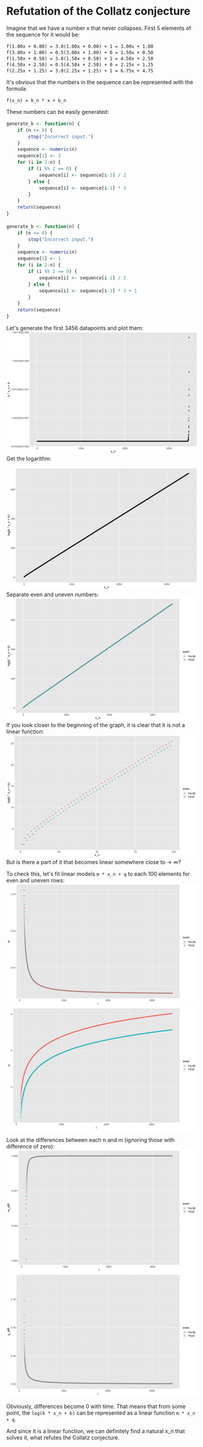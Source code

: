 # Refutation of the Collatz conjecture
Imagine that we have a number x that never collapses. First 5 elements of the sequence for it would be:
```
f(1.00x + 0.00) = 3.0(1.00x + 0.00) + 1 = 3.00x + 1.00
f(3.00x + 1.00) = 0.5(3.00x + 1.00) + 0 = 1.50x + 0.50
f(1.50x + 0.50) = 3.0(1.50x + 0.50) + 1 = 4.50x + 2.50
f(4.50x + 2.50) = 0.5(4.50x + 2.50) + 0 = 2.25x + 1.25
f(2.25x + 1.25) = 3.0(2.25x + 1.25) + 1 = 6.75x + 4.75
```
It's obvious that the numbers in the sequence can be represented with the formula:
```
f(x_n) = k_n * x + b_n
```
These numbers can be easily generated:
```r
generate_k <- function(n) {
    if (n <= 0) {
        stop("Incorrect input.")
    }
    sequence <- numeric(n)
    sequence[1] <- 3
    for (i in 2:n) {
        if (i %% 2 == 0) {
            sequence[i] <- sequence[i-1] / 2
        } else {
            sequence[i] <- sequence[i-1] * 3
        }
    }
    return(sequence)
}

generate_b <- function(n) {
    if (n <= 0) {
        stop("Incorrect input.")
    }
    sequence <- numeric(n)
    sequence[1] <- 1
    for (i in 2:n) {
        if (i %% 2 == 0) {
            sequence[i] <- sequence[i-1] / 2
        } else {
            sequence[i] <- sequence[i-1] * 3 + 1
        }
    }
    return(sequence)
}
```
Let's generate the first 3456 datapoints and plot them:
![Pasted image 20240505194131.png](images/Pasted-image-20240505194131.png)
Get the logarithm:

![Pasted image 20240505194241.png](images/Pasted-image-20240505194241.png)
Separate even and uneven numbers:
![Pasted image 20240505194338.png](images/Pasted-image-20240505194338.png)
If you look closer to the beginning of the graph, it is clear that it is not a linear function:
![Pasted image 20240505194423.png](images/Pasted-image-20240505194423.png)
But is there a part of it that becomes linear somewhere close to -> ∞?

To check this, let's fit linear models `m * x_n + q` to each 100 elements for even and uneven rows:
![Pasted image 20240505195517.png](images/Pasted-image-20240505195517.png)
![Pasted image 20240505200051.png](images/Pasted-image-20240505200051.png)

Look at the differences between each n and m (ignoring those with difference of zero):
![Pasted image 20240505195656.png](images/Pasted-image-20240505195656.png)
![Pasted image 20240505200034.png](images/Pasted-image-20240505200034.png)

Obviously, differences become 0 with time. That means that from some point, the `log(k * x_n + b)` can be represented as a linear function `m * x_n + q`.

And since it is a linear function, we can definitely find a natural x_n that solves it, what refutes the Collatz conjecture.
